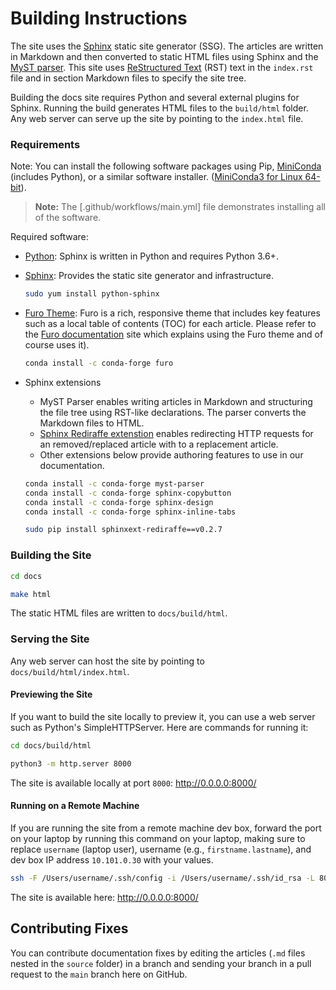 # Building Instructions

The site uses the [Sphinx](https://www.sphinx-doc.org/en/master/index.html) static site generator (SSG). The articles are written in Markdown and then converted to static HTML files using Sphinx and the [MyST parser](https://myst-parser.readthedocs.io/en/latest/). This site uses [ReStructured Text](https://docutils.sourceforge.io/docs/user/rst/quickref.html) (RST) text in the `index.rst` file and in section Markdown files to specify the site tree.

Building the docs site requires Python and several external plugins for Sphinx. Running the build generates HTML files to the `build/html` folder. Any web server can serve up the site by pointing to the `index.html` file.

### Requirements

Note: You can install the following software packages using Pip, [MiniConda](https://docs.conda.io/en/latest/miniconda.html) (includes Python), or a similar software installer. ([MiniConda3 for Linux 64-bit](https://repo.anaconda.com/miniconda/Miniconda3-latest-Linux-x86_64.sh)).

> **Note:** The [.github/workflows/main.yml] file demonstrates installing all of the software.

Required software:

- [Python](https://www.python.org/downloads/): Sphinx is written in Python and requires Python 3.6+.

- [Sphinx](https://www.sphinx-doc.org/en/master/usage/installation.html): Provides the static site generator and infrastructure. 

    ```bash
    sudo yum install python-sphinx
    ```

- [Furo Theme](https://github.com/pradyunsg/furo): Furo is a rich, responsive theme that includes key features such as a local table of contents (TOC) for each article. Please refer to the [Furo documentation](https://pradyunsg.me/furo/) site which explains using the Furo theme and of course uses it).

    ```bash
    conda install -c conda-forge furo
    ```

- Sphinx extensions

    - MyST Parser enables writing articles in Markdown and structuring the file tree using RST-like declarations. The parser converts the Markdown files to HTML.
    - [Sphinx Rediraffe extenstion](https://pypi.org/project/sphinxext-rediraffe/) enables redirecting HTTP requests for an removed/replaced article with to a replacement article.
    - Other extensions below provide authoring features to use in our documentation.

    ```bash
    conda install -c conda-forge myst-parser
    conda install -c conda-forge sphinx-copybutton
    conda install -c conda-forge sphinx-design
    conda install -c conda-forge sphinx-inline-tabs
    ```

    ```bash
    sudo pip install sphinxext-rediraffe==v0.2.7
    ```

### Building the Site

```bash
cd docs
```

```bash
make html
```

The static HTML files are written to `docs/build/html`.

### Serving the Site

Any web server can host the site by pointing to `docs/build/html/index.html`.

#### Previewing the Site

If you want to build the site locally to preview it, you can use a web server such as Python's SimpleHTTPServer. Here are commands for running it:

```bash
cd docs/build/html
```

```bash
python3 -m http.server 8000
```

The site is available locally at port `8000`: <http://0.0.0.0:8000/>

#### Running on a Remote Machine

If you are running the site from a remote machine dev box, forward the port on your laptop by running this command on your laptop, making sure to replace `username` (laptop user), username (e.g., `firstname.lastname`), and dev box IP address `10.101.0.30` with your values.

```bash
ssh -F /Users/username/.ssh/config -i /Users/username/.ssh/id_rsa -L 8000:127.0.0.1:8000 -C -N firstname.lastname@10.101.0.30 &
```

The site is available here: <http://0.0.0.0:8000/>

## Contributing Fixes

You can contribute documentation fixes by editing the articles (`.md` files nested in the `source` folder) in a branch and sending your branch in a pull request to the `main` branch here on GitHub.